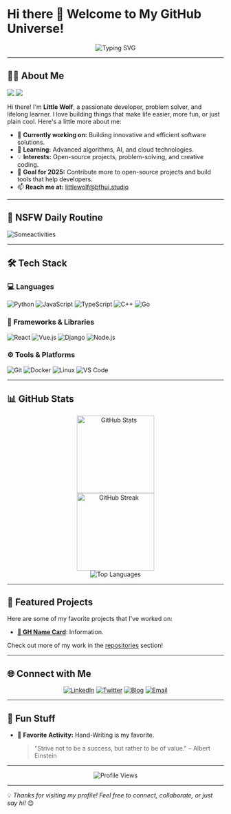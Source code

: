 # Hi there 👋 Welcome to My GitHub Universe!  

<p align="center">
  <img src="https://readme-typing-svg.herokuapp.com?font=Fira+Code&size=24&pause=1000&color=F75C7E&center=true&vCenter=true&width=435&lines=Hello%2C+World!+🌍;Welcome+to+my+GitHub+profile!;I+love+coding+%26+creating+cool+stuff!+🚀" alt="Typing SVG" />
</p>

---

## 👨‍💻 About Me  

![](https://namecard.protects.app/generate?name=Little%20Wolf&description=A%20little%20developer&avatar=https://avatars.githubusercontent.com/u/102739430?v=4)
![](https://raw.staticdn.net/BFHUI-Studio/BFHUI-Studio/refs/heads/main/00001-2572033440.png)

Hi there! I'm **Little Wolf**, a passionate developer, problem solver, and lifelong learner. I love building things that make life easier, more fun, or just plain cool. Here's a little more about me:

- 🔭 **Currently working on:** Building innovative and efficient software solutions.  
- 🌱 **Learning:** Advanced algorithms, AI, and cloud technologies.  
- 💡 **Interests:** Open-source projects, problem-solving, and creative coding.  
- 🎯 **Goal for 2025:** Contribute more to open-source projects and build tools that help developers.  
- 📫 **Reach me at:** [littlewolf@bfhui.studio](mailto:littlewolf@bfhui.studio)  

---

## 🦶 NSFW Daily Routine

![Someactivities](https://raw.staticdn.net/BFHUI-Studio/BFHUI-Studio/refs/heads/main/grid-0002_compressed%20(1)_compressed.png)

---

## 🛠️ Tech Stack  

### 💻 Languages  
![Python](https://img.shields.io/badge/Python-3776AB?style=for-the-badge&logo=python&logoColor=white)
![JavaScript](https://img.shields.io/badge/JavaScript-F7DF1E?style=for-the-badge&logo=javascript&logoColor=black)
![TypeScript](https://img.shields.io/badge/TypeScript-3178C6?style=for-the-badge&logo=typescript&logoColor=white)
![C++](https://img.shields.io/badge/C++-00599C?style=for-the-badge&logo=cplusplus&logoColor=white)
![Go](https://img.shields.io/badge/Go-00ADD8?style=for-the-badge&logo=go&logoColor=white)

### 🧰 Frameworks & Libraries  
![React](https://img.shields.io/badge/React-20232A?style=for-the-badge&logo=react&logoColor=61DAFB)
![Vue.js](https://img.shields.io/badge/Vue.js-35495E?style=for-the-badge&logo=vuedotjs&logoColor=4FC08D)
![Django](https://img.shields.io/badge/Django-092E20?style=for-the-badge&logo=django&logoColor=white)
![Node.js](https://img.shields.io/badge/Node.js-43853D?style=for-the-badge&logo=nodedotjs&logoColor=white)

### ⚙️ Tools & Platforms  
![Git](https://img.shields.io/badge/Git-F05032?style=for-the-badge&logo=git&logoColor=white)
![Docker](https://img.shields.io/badge/Docker-2496ED?style=for-the-badge&logo=docker&logoColor=white)
![Linux](https://img.shields.io/badge/Linux-FCC624?style=for-the-badge&logo=linux&logoColor=black)
![VS Code](https://img.shields.io/badge/VS%20Code-0078D4?style=for-the-badge&logo=visualstudiocode&logoColor=white)

---

## 📊 GitHub Stats  

<p align="center">
  <img height="180em" src="https://github-readme-stats.vercel.app/api?username=BFHUI-studio&show_icons=true&theme=radical&hide_border=true" alt="GitHub Stats" /><br />
  <img height="180em" src="https://github-readme-streak-stats.herokuapp.com/?user=BFHUI-studio&theme=radical&hide_border=true" alt="GitHub Streak" /><br />
  <img src="https://github-readme-stats.vercel.app/api/top-langs/?username=BFHUI-studio&layout=compact&theme=radical&hide_border=true" alt="Top Languages" /><br />
</p>

---

## 🚀 Featured Projects  

Here are some of my favorite projects that I've worked on:

- [**🚀 GH Name Card**](https://github.com/BFHUI-Studio/GH-NameCard): Information.  

Check out more of my work in the [repositories](https://github.com/BFHUI-studio?tab=repositories) section!  

---

## 🌐 Connect with Me  

<p align="center">
  <a href="https://linkedin.com/in/你的LinkedIn用户名"><img src="https://img.shields.io/badge/LinkedIn-0A66C2?style=for-the-badge&logo=linkedin&logoColor=white" alt="LinkedIn" /></a>
  <a href="https://twitter.com/你的Twitter用户名"><img src="https://img.shields.io/badge/Twitter-1DA1F2?style=for-the-badge&logo=twitter&logoColor=white" alt="Twitter" /></a>
  <a href="https://你的个人博客链接"><img src="https://img.shields.io/badge/Blog-FF5722?style=for-the-badge&logo=medium&logoColor=white" alt="Blog" /></a>
  <a href="mailto:littlewolf@bfhui.studio"><img src="https://img.shields.io/badge/Email-D14836?style=for-the-badge&logo=gmail&logoColor=white" alt="Email" /></a>
</p>

---

## 🎨 Fun Stuff  

- 🎵 **Favorite Activity:** Hand-Writing is my favorite.
  > "Strive not to be a success, but rather to be of value." – Albert Einstein  

---

<p align="center">
  <img src="https://komarev.com/ghpvc/?username=BFHUI-studio&style=for-the-badge&color=blueviolet" alt="Profile Views" />
</p>

---

💡 *Thanks for visiting my profile! Feel free to connect, collaborate, or just say hi!* 😊
